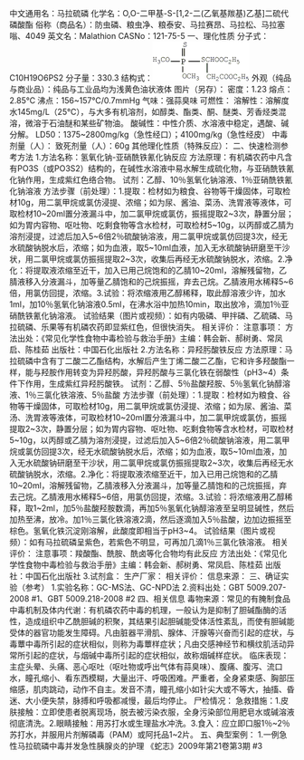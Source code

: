 中文通用名：马拉硫磷
化学名：O,O-二甲基-S-[1,2-二(乙氧基羰基)乙基]二硫代磷酸酯
俗称（商品名）：防虫磷、粮虫净、粮泰安、马拉赛昂、马拉松、马拉塞嗡、4049
英文名：Malathion
CASNo：121-75-5
一、理化性质
分子式：C10H19O6PS2
分子量：330.3
结构式：![结构式](./assets/duwu/马拉硫磷/@0结构式.gif)
外观（纯品与商业品）：纯品与工业品均为浅黄色油状液体
图片（另存）：
密度：1.23
熔点：2.85℃
沸点：156~157℃/0.7mmHg
气味：强蒜臭味
可燃性：
溶解性：溶解度水145mg/L（25℃），与大多有机溶剂，如醇类、酯类、酮、醚类、芳香烃类混溶，微溶于石油醚和某些矿物油。
酸碱性：中性介质、水溶液中稳定，遇酸、碱分解。
LD50：1375~2800mg/kg（急性经口）；4100mg/kg（急性经皮）
中毒剂量（人）：
致死剂量（人）：60g
其他理化性质（特殊反应）：
二、快速检测参考方法
1.方法名称：氢氧化钠-亚硝酰铁氰化钠反应
方法原理：有机磷农药中凡含有PO3S（或PO3S2）结构的，在碱性水溶液中易水解生成硫化物，与亚硝酰铁氰化钠作用，生成紫红色络合物。
试剂：乙醇、10％氢氧化钠溶液、1％亚硝酰铁氰化钠溶液
方法步骤（前处理）：1.提取：检材如为粮食、谷物等干燥固体，可取检材10g，用二氯甲烷或氯仿浸提、浓缩；如为尿、酱油、菜汤、洗胃液等液体，可取检材10~20ml置分液漏斗中，加二氯甲烷或氯仿，振摇提取2~3次，静置分层；如为胃内容物、呕吐物、吃剩食物等含水检材，可取检材5~10g，以丙醇或乙腈为溶剂浸提，过滤后加入5~6倍2％硫酸钠溶液，用二氯甲烷或氯仿回提3次，经无水硫酸钠脱水后，浓缩；如为血液，取5~10ml血液，加入无水硫酸钠研磨至干沙状，用二氯甲烷或氯仿振摇提取2~3次，收集后再经无水硫酸钠脱水，浓缩。2.净化：将提取液浓缩至近干，加入已用己烷饱和的乙腈10~20ml，溶解残留物，乙腈液移入分液漏斗，加等量乙腈饱和的己烷振摇，弃去己烷。乙腈液用水稀释5~6倍，用氯仿回提，浓缩。3.试验：将浓缩液用乙醇稀释，取此醇溶液少许，加水1ml，加10％氢氧化钠溶液0.5ml，在沸水浴中加热10min，取出放冷，滴加1％亚硝酰铁氰化钠溶液。
试验结果（图片或视频）：如有内吸磷、甲拌磷、乙硫磷、马拉硫磷、乐果等有机磷农药即显紫红色，但很快消失。
相关评价：
注意事项：
方法出处：《常见化学性食物中毒检验与救治手册》主编：韩会新、郝树勇、常凤启、陈桂茹 出版社：中国石化出版社
2.方法名称：异羟肟酸铁反应
方法原理：马拉硫磷中含有丁二酸二乙酯结构，水解后产生丁烯二酸二乙酯，它和许多羟酸酯一样，能与羟胺作用转变为异羟肟酸，异羟肟酸与三氯化铁在弱酸性（pH3~4）条件下作用，生成紫红异羟肟酸铁。
试剂：乙醇、5％盐酸羟胺、5％氢氧化钠醇溶液、1％三氯化铁溶液、5％盐酸
方法步骤（前处理）：1.提取：检材如为粮食、谷物等干燥固体，可取检材10g，用二氯甲烷或氯仿浸提、浓缩；如为尿、酱油、菜汤、洗胃液等液体，可取检材10~20ml置分液漏斗中，加二氯甲烷或氯仿，振摇提取2~3次，静置分层；如为胃内容物、呕吐物、吃剩食物等含水检材，可取检材5~10g，以丙醇或乙腈为溶剂浸提，过滤后加入5~6倍2％硫酸钠溶液，用二氯甲烷或氯仿回提3次，经无水硫酸钠脱水后，浓缩；如为血液，取5~10ml血液，加入无水硫酸钠研磨至干沙状，用二氯甲烷或氯仿振摇提取2~3次，收集后再经无水硫酸钠脱水，浓缩。2.净化：将提取液浓缩至近干，加入已用己烷饱和的乙腈10~20ml，溶解残留物，乙腈液移入分液漏斗，加等量乙腈饱和的己烷振摇，弃去己烷。乙腈液用水稀释5~6倍，用氯仿回提，浓缩。3.试验：将浓缩液用乙醇稀释，取1~2ml，加5％盐酸羟胺数滴，再加5％氢氧化钠醇溶液至呈明显碱性，然后加热至沸，放冷。加1％三氯化铁溶液2滴，然后逐滴加入5％盐酸，边加边振摇至棕色。氢氧化铁沉淀刚溶解，此酸度即相当于pH3~4。
试验结果（图片或视频）：如有马拉硫磷呈紫色，若紫色不明显，可再加几滴1％三氯化铁溶液。
相关评价：
注意事项：羧酸酯、酰胺、酰卤等化合物均有此反应
方法出处：《常见化学性食物中毒检验与救治手册》主编：韩会新、郝树勇、常凤启、陈桂茹 出版社：中国石化出版社
3.试剂盒：
生产厂家：
相关评价：
信息来源：
三、确证实验（参考）
1.实验名称：GC-MS法、GC-NPD法
2.资料出处：GBT 5009.207-2008 #1、GBT 5009.218-2008 #2
四、相关信息
毒物来源：常见的有腌制食品
中毒机制及体内代谢：有机磷农药中毒的机理，一般认为是抑制了胆碱酯酶的活性，造成组织中乙酰胆碱的积聚，其结果引起胆碱能受体活性紊乱，而使有胆碱能受体的器官功能发生障碍。凡由脏器平滑肌、腺体、汗腺等兴奋而引起的症状，与毒蕈中毒所引起的症状相似，则称为毒蕈样症状；凡由交感神经节和横纹肌活动异常所引起的症状，与烟碱中毒所引起的症状相似，故称烟碱样症状。
临床表现：主症头晕、头痛、恶心呕吐（呕吐物或呼出气体有蒜臭味）、腹痛、腹泻、流口水，瞳孔缩小、看东西模糊，大量出汗、呼吸困难。严重者，全身紧束感、胸部压缩感，肌肉跳动，动作不自主。发音不清，瞳孔缩小如针尖大或不等大，抽搐、昏迷、大小便失禁，脉搏和呼吸都减慢，最后均停止。
尸检情况：
急救措施：1.皮肤接触：立即使患者脱离现场，脱去被污染衣服，全身污染部位用肥皂水或碱溶液彻底清洗。2.眼睛接触：用苏打水或生理盐水冲洗。3.食入：应立即口服1％~2％苏打水，并服用片剂解磷毒（PAM）或阿托品1~2片。
五、典型案例：
1.一例急性马拉硫磷中毒并发急性胰腺炎的护理 《蛇志》2009年第21卷第3期 #3
